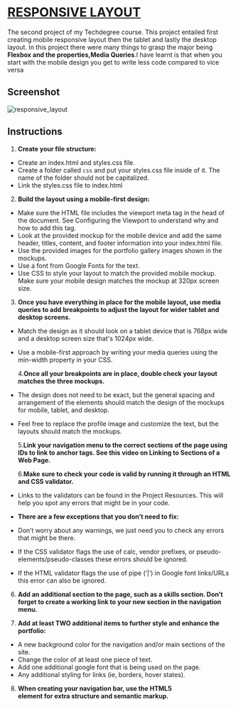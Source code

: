 

# [RESPONSIVE LAYOUT](https://responsive-layout-gold.vercel.app/)

The second project of my Techdegree course. This project entailed first creating mobile responsive layout then the tablet and lastly the desktop layout. In this project there were many things to grasp the major being **Flexbox and the properties,Media Queries**.I have learnt is that when you start with the mobile design you get to write less code compared to vice versa

## Screenshot

![responsive_layout](https://user-images.githubusercontent.com/96474976/231682286-a7ec0414-234e-449d-a2eb-f1d703dab600.png)

## Instructions

1. **Create your file structure:**

- Create an index.html and styles.css file.
- Create a folder called `css` and put your styles.css file inside of it. The name of the folder should not be capitalized.
- Link the styles.css file to index.html

2. **Build the layout using a mobile-first design:**

- Make sure the HTML file includes the viewport meta tag in the head of the document. See Configuring the Viewport to understand why and how to add this tag.
- Look at the provided mockup for the mobile device and add the same header, titles, content, and footer information into your index.html file.
- Use the provided images for the portfolio gallery images shown in the mockups.
- Use a font from Google Fonts for the text.
- Use CSS to style your layout to match the provided mobile mockup. Make sure your mobile design matches the mockup at 320px screen size.

3. **Once you have everything in place for the mobile layout, use media queries to add breakpoints to adjust the layout for wider tablet and desktop screens.**

- Match the design as it should look on a tablet device that is 768px wide and a desktop screen size that's 1024px wide.
- Use a mobile-first approach by writing your media queries using the min-width property in your CSS.

  4.**Once all your breakpoints are in place, double check your layout matches the three mockups.**

- The design does not need to be exact, but the general spacing and arrangement of the elements should match the design of the mockups for mobile, tablet, and desktop.
- Feel free to replace the profile image and customize the text, but the layouts should match the mockups.

  5.**Link your navigation menu to the correct sections of the page using IDs to link to anchor tags. See this video on Linking to Sections of a Web Page.**

  6.**Make sure to check your code is valid by running it through an HTML and CSS validator.**

- Links to the validators can be found in the Project Resources. This will help you spot any errors that might be in your code.
- **There are a few exceptions that you don’t need to fix:**
- Don’t worry about any warnings, we just need you to check any errors that might be there.
- If the CSS validator flags the use of calc, vendor prefixes, or pseudo-elements/pseudo-classes these errors should be ignored.
- If the HTML validator flags the use of pipe (‘|’) in Google font links/URLs this error can also be ignored.

6. **Add an additional section to the page, such as a skills section. Don’t forget to create a working link to your new section in the navigation menu.**

7. **Add at least TWO additional items to further style and enhance the portfolio:**

- A new background color for the navigation and/or main sections of the site.
- Change the color of at least one piece of text.
- Add one additional google font that is being used on the page.
- Any additional styling for links (ie, borders, hover states).

8. **When creating your navigation bar, use the HTML5 <nav> element for extra structure and semantic markup.**
